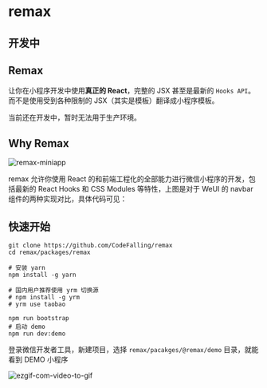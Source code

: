 # remax

## 开发中

## Remax

让你在小程序开发中使用**真正的 React**，完整的 JSX 甚至是最新的 `Hooks API`。而不是使用受到各种限制的 JSX（其实是模板）翻译成小程序模板。

当前还在开发中，暂时无法用于生产环境。

## Why Remax
![remax-miniapp](https://user-images.githubusercontent.com/5436704/50967966-ad262c00-1514-11e9-8991-3a702804afcb.jpg)

remax 允许你使用 React 的和前端工程化的全部能力进行微信小程序的开发，包括最新的 React Hooks 和 CSS Modules 等特性，上图是对于 WeUI 的 navbar 组件的两种实现对比，具体代码可见：


## 快速开始

```shell
git clone https://github.com/CodeFalling/remax
cd remax/packages/remax

# 安装 yarn
npm install -g yarn

# 国内用户推荐使用 yrm 切换源
# npm install -g yrm
# yrm use taobao

npm run bootstrap
# 启动 demo
npm run dev:demo
```

登录微信开发者工具，新建项目，选择 `remax/pacakges/@remax/demo` 目录，就能看到 DEMO 小程序

![ezgif-com-video-to-gif](https://user-images.githubusercontent.com/5436704/50967874-646e7300-1514-11e9-9395-917d563f6599.gif)
